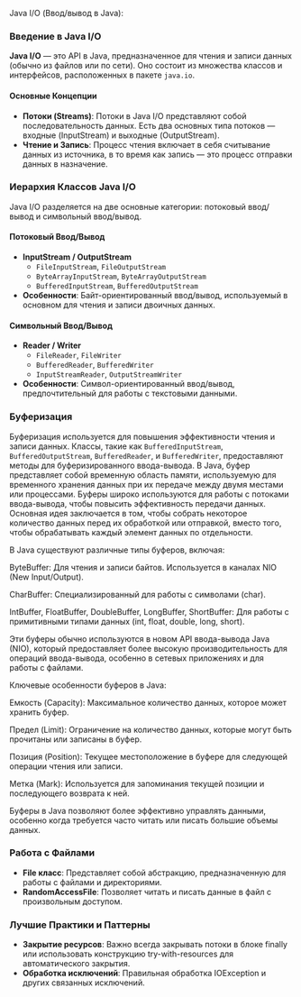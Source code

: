 


Java I/O (Ввод/вывод в Java):

### Введение в Java I/O
**Java I/O** — это API в Java, предназначенное для чтения и записи данных (обычно из файлов или по сети). Оно состоит из множества классов и интерфейсов, расположенных в пакете `java.io`.

#### Основные Концепции
- **Потоки (Streams)**: Потоки в Java I/O представляют собой последовательность данных. Есть два основных типа потоков — входные (InputStream) и выходные (OutputStream).
- **Чтение и Запись**: Процесс чтения включает в себя считывание данных из источника, в то время как запись — это процесс отправки данных в назначение.

### Иерархия Классов Java I/O
Java I/O разделяется на две основные категории: потоковый ввод/вывод и символьный ввод/вывод.

#### Потоковый Ввод/Вывод
- **InputStream / OutputStream**
  - `FileInputStream`, `FileOutputStream`
  - `ByteArrayInputStream`, `ByteArrayOutputStream`
  - `BufferedInputStream`, `BufferedOutputStream`
- **Особенности**: Байт-ориентированный ввод/вывод, используемый в основном для чтения и записи двоичных данных.

#### Символьный Ввод/Вывод
- **Reader / Writer**
  - `FileReader`, `FileWriter`
  - `BufferedReader`, `BufferedWriter`
  - `InputStreamReader`, `OutputStreamWriter`
- **Особенности**: Символ-ориентированный ввод/вывод, предпочтительный для работы с текстовыми данными.

### Буферизация
Буферизация используется для повышения эффективности чтения и записи данных. Классы, такие как `BufferedInputStream`, `BufferedOutputStream`, `BufferedReader`, и `BufferedWriter`, предоставляют методы для буферизированного ввода-вывода.
В Java, буфер представляет собой временную область памяти, используемую для временного хранения данных при их передаче между двумя местами или процессами. Буферы широко используются для работы с потоками ввода-вывода, чтобы повысить эффективность передачи данных. Основная идея заключается в том, чтобы собрать некоторое количество данных перед их обработкой или отправкой, вместо того, чтобы обрабатывать каждый элемент данных по отдельности.

В Java существуют различные типы буферов, включая:

ByteBuffer: Для чтения и записи байтов. Используется в каналах NIO (New Input/Output).

CharBuffer: Специализированный для работы с символами (char).

IntBuffer, FloatBuffer, DoubleBuffer, LongBuffer, ShortBuffer: Для работы с примитивными типами данных (int, float, double, long, short).

Эти буферы обычно используются в новом API ввода-вывода Java (NIO), который предоставляет более высокую производительность для операций ввода-вывода, особенно в сетевых приложениях и для работы с файлами.

Ключевые особенности буферов в Java:

Емкость (Capacity): Максимальное количество данных, которое может хранить буфер.
	
Предел (Limit): Ограничение на количество данных, которые могут быть прочитаны или записаны в буфер.
	
Позиция (Position): Текущее местоположение в буфере для следующей операции чтения или записи.
	
Метка (Mark): Используется для запоминания текущей позиции и последующего возврата к ней.
	
Буферы в Java позволяют более эффективно управлять данными, особенно когда требуется часто читать или писать большие объемы данных.


### Работа с Файлами
- **File класс**: Представляет собой абстракцию, предназначенную для работы с файлами и директориями.
- **RandomAccessFile**: Позволяет читать и писать данные в файл с произвольным доступом.


### Лучшие Практики и Паттерны
- **Закрытие ресурсов**: Важно всегда закрывать потоки в блоке finally или использовать конструкцию try-with-resources для автоматического закрытия.
- **Обработка исключений**: Правильная обработка IOException и других связанных исключений.